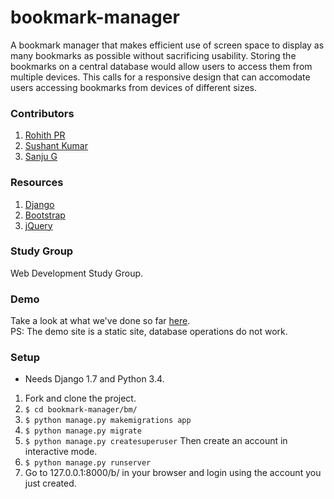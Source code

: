 # bookmark-manager
A bookmark manager that makes efficient use of screen space to display as many bookmarks as possible without sacrificing usability. Storing the bookmarks on a central database would allow users to access them from multiple devices. This calls for a responsive design that can accomodate users accessing bookmarks from devices of different sizes.

### Contributors
1. [Rohith PR](https://github.com/rohithpr/)
2. [Sushant Kumar](https://github.com/sushant-kumar/)
3. [Sanju G](https://github.com/sanjug/)

### Resources
1. [Django](https://www.djangoproject.com/)
2. [Bootstrap](http://getbootstrap.com/)
3. [jQuery](http://jquery.com/)

### Study Group
Web Development Study Group.

### Demo
Take a look at what we've done so far [here](http://rohithpr.github.io/bookmark-manager/homepage.html).  
PS: The demo site is a static site, database operations do not work.

### Setup
* Needs Django 1.7 and Python 3.4.

1. Fork and clone the project.
2. `$ cd bookmark-manager/bm/`
3. `$ python manage.py makemigrations app`
4. `$ python manage.py migrate`
5. `$ python manage.py createsuperuser`
   Then create an account in interactive mode.
6. `$ python manage.py runserver`
7. Go to 127.0.0.1:8000/b/ in your browser and login using the account you just created.
